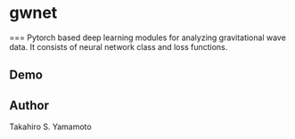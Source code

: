 # gwnet
===
Pytorch based deep learning modules for analyzing gravitational wave data.
It consists of neural network class and loss functions.


## Demo




## Author
Takahiro S. Yamamoto
